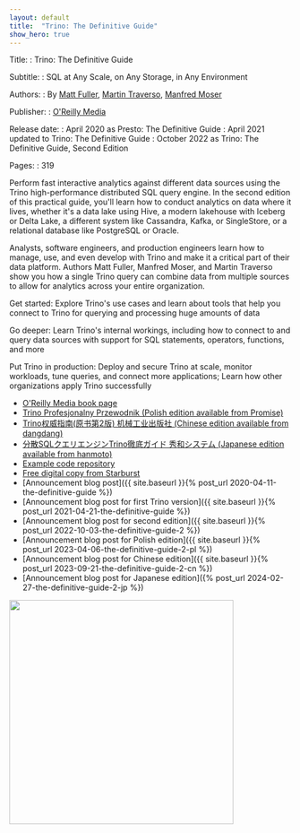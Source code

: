 ```yaml
---
layout: default
title:  "Trino: The Definitive Guide"
show_hero: true
---
```


<div class="container container__features" >
  <div class="row">
  <div  class="col-md-8">

<div markdown="1" class="item">

Title:
: Trino: The Definitive Guide

Subtitle:
: SQL at Any Scale, on Any Storage, in Any Environment

Authors:
: By [Matt Fuller](https://github.com/mattsfuller),
  [Martin Traverso](https://github.com/martint),
  [Manfred Moser](https://github.com/mosabua)

Publisher:
: [O'Reilly Media](https://www.oreilly.com/)

Release date:
: April 2020 as Presto: The Definitive Guide
: April 2021 updated to Trino: The Definitive Guide
: October 2022 as Trino: The Definitive Guide, Second Edition

Pages:
: 319

Perform fast interactive analytics against different data sources using the
Trino high-performance distributed SQL query engine. In the second edition of
this practical guide, you'll learn how to conduct analytics on data where it
lives, whether it's a data lake using Hive, a modern lakehouse with Iceberg or
Delta Lake, a different system like Cassandra, Kafka, or SingleStore, or a
relational database like PostgreSQL or Oracle.

Analysts, software engineers, and production engineers learn how to manage, use,
and even develop with Trino and make it a critical part of their data platform.
Authors Matt Fuller, Manfred Moser, and Martin Traverso show you how a single
Trino query can combine data from multiple sources to allow for analytics across
your entire organization.

Get started: Explore Trino's use cases and learn about tools that help you
connect to Trino for querying and processing huge amounts of data

Go deeper: Learn Trino's internal workings, including how to connect to and
query data sources with support for SQL statements, operators, functions, and
more

Put Trino in production: Deploy and secure Trino at scale, monitor workloads,
tune queries, and connect more applications; Learn how other organizations apply
Trino successfully

* [O'Reilly Media book page](https://www.oreilly.com/library/view/trino-the-definitive/9781098137229/)
* [Trino Profesjonalny Przewodnik (Polish edition available from Promise)](https://ksiazki.promise.pl/produkt/trino-profesjonalny-przewodnik-sql-w-dowolnej-skali-w-dowolnym-magazynie-i-w-dowolnym-srodowisku/)
* [Trino权威指南(原书第2版) 机械工业出版社 (Chinese edition available from dangdang)](https://product.dangdang.com/11487789827.html)
* [分散SQLクエリエンジンTrino徹底ガイド 秀和システム (Japanese edition available from hanmoto)](https://www.hanmoto.com/bd/isbn/9784798071671)
* [Example code repository]({{site.github_org_url}}/trino-the-definitive-guide)
* [Free digital copy from Starburst](https://www.starburst.io/info/oreilly-trino-guide/)
* [Announcement blog post]({{ site.baseurl }}{% post_url 2020-04-11-the-definitive-guide %})
* [Announcement blog post for first Trino version]({{ site.baseurl }}{% post_url 2021-04-21-the-definitive-guide %})
* [Announcement blog post for second edition]({{ site.baseurl }}{% post_url 2022-10-03-the-definitive-guide-2 %})
* [Announcement blog post for Polish edition]({{ site.baseurl }}{% post_url 2023-04-06-the-definitive-guide-2-pl %})
* [Announcement blog post for Chinese edition]({{ site.baseurl }}{% post_url 2023-09-21-the-definitive-guide-2-cn %})
* [Announcement blog post for Japanese edition]({% post_url 2024-02-27-the-definitive-guide-2-jp %})

</div>
</div>
<div class="col-md-4">
<img src="./assets/ttdg2-cover.png" width="400">
</div>


</div></div>



